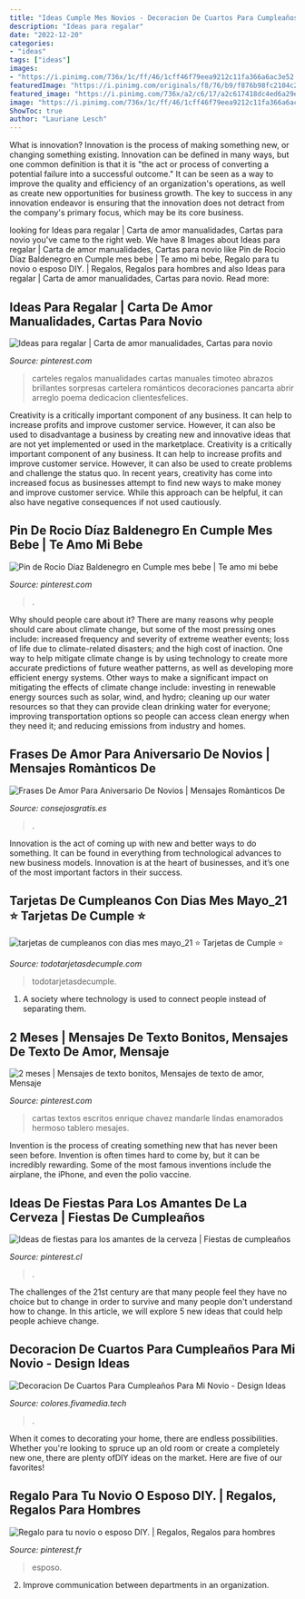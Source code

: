 ```yaml
---
title: "Ideas Cumple Mes Novios - Decoracion De Cuartos Para Cumpleaños Para Mi Novio"
description: "Ideas para regalar"
date: "2022-12-20"
categories:
- "ideas"
tags: ["ideas"]
images:
- "https://i.pinimg.com/736x/1c/ff/46/1cff46f79eea9212c11fa366a6ac3e52.jpg"
featuredImage: "https://i.pinimg.com/originals/f8/76/b9/f876b98fc2104c2481d6da5e8b176cb7.jpg"
featured_image: "https://i.pinimg.com/736x/a2/c6/17/a2c617418dc4ed6a29e71729a29c8d03.jpg"
image: "https://i.pinimg.com/736x/1c/ff/46/1cff46f79eea9212c11fa366a6ac3e52.jpg"
ShowToc: true
author: "Lauriane Lesch"
---
```



What is innovation?
Innovation is the process of making something new, or changing something existing. Innovation can be defined in many ways, but one common definition is that it is "the act or process of converting a potential failure into a successful outcome." 
It can be seen as a way to improve the quality and efficiency of an organization's operations, as well as create new opportunities for business growth. 
The key to success in any innovation endeavor is ensuring that the innovation does not detract from the company's primary focus, which may be its core business.

	

		
looking for Ideas para regalar | Carta de amor manualidades, Cartas para novio you've came to the right web. We have 8 Images about Ideas para regalar | Carta de amor manualidades, Cartas para novio like Pin de Rocio Díaz Baldenegro en Cumple mes bebe | Te amo mi bebe, Regalo para tu novio o esposo DIY. | Regalos, Regalos para hombres and also Ideas para regalar | Carta de amor manualidades, Cartas para novio. Read more:
		
    
## Ideas Para Regalar | Carta De Amor Manualidades, Cartas Para Novio

<img loading=lazy src="https://i.pinimg.com/736x/54/f1/6e/54f16ec9b57179040633133c0ade0d1a.jpg" onerror="this.onerror=null;this.src='https://tse4.mm.bing.net/th?id=OIP.UyOxJoEBSbpVbBxqobEi9wHaHj&amp;pid=15.1';" alt="Ideas para regalar | Carta de amor manualidades, Cartas para novio">

_Source: pinterest.com_

>carteles regalos manualidades cartas manuales timoteo abrazos brillantes sorpresas cartelera románticos decoraciones pancarta abrir arreglo poema dedicacion clientesfelices. 

	

Creativity is a critically important component of any business. It can help to increase profits and improve customer service. However, it can also be used to disadvantage a business by creating new and innovative ideas that are not yet implemented or used in the marketplace.
Creativity is a critically important component of any business. It can help to increase profits and improve customer service. However, it can also be used to create problems and challenge the status quo. In recent years, creativity has come into increased focus as businesses attempt to find new ways to make money and improve customer service. While this approach can be helpful, it can also have negative consequences if not used cautiously.

    
## Pin De Rocio Díaz Baldenegro En Cumple Mes Bebe | Te Amo Mi Bebe

<img loading=lazy src="https://i.pinimg.com/originals/f8/76/b9/f876b98fc2104c2481d6da5e8b176cb7.jpg" onerror="this.onerror=null;this.src='https://tse3.mm.bing.net/th?id=OIP.1CYXC613DHnxLiQyqGz6fgHaJ4&amp;pid=15.1';" alt="Pin de Rocio Díaz Baldenegro en Cumple mes bebe | Te amo mi bebe">

_Source: pinterest.com_

>. 

	

Why should people care about it?
There are many reasons why people should care about climate change, but some of the most pressing ones include: increased frequency and severity of extreme weather events; loss of life due to climate-related disasters; and the high cost of inaction.
One way to help mitigate climate change is by using technology to create more accurate predictions of future weather patterns, as well as developing more efficient energy systems. Other ways to make a significant impact on mitigating the effects of climate change include: investing in renewable energy sources such as solar, wind, and hydro; cleaning up our water resources so that they can provide clean drinking water for everyone; improving transportation options so people can access clean energy when they need it; and reducing emissions from industry and homes.

    
## Frases De Amor Para Aniversario De Novios | Mensajes Romànticos De

<img loading=lazy src="https://www.consejosgratis.es/wp-content/uploads/2012/07/imagenes-aniversario3.jpg" onerror="this.onerror=null;this.src='https://tse3.mm.bing.net/th?id=OIP.KM_uqvbV4-rjUj8-i035OQAAAA&amp;pid=15.1';" alt="Frases De Amor Para Aniversario De Novios | Mensajes Romànticos De">

_Source: consejosgratis.es_

>. 

	

Innovation is the act of coming up with new and better ways to do something. It can be found in everything from technological advances to new business models. Innovation is at the heart of businesses, and it’s one of the most important factors in their success.

    
## Tarjetas De Cumpleanos Con Dias Mes Mayo_21 ⭐ Tarjetas De Cumple ⭐

<img loading=lazy src="https://i1.wp.com/todotarjetasdecumple.com/wp-content/uploads/2020/05/tarjetas-de-cumpleanos-con-dias-mes-mayo_21.jpg?fit=595%2C595&amp;ssl=1" onerror="this.onerror=null;this.src='https://tse4.mm.bing.net/th?id=OIP.NQikMUkmQHwRJE3CXoW3eQHaHa&amp;pid=15.1';" alt="tarjetas de cumpleanos con dias mes mayo_21 ⭐ Tarjetas de Cumple ⭐">

_Source: todotarjetasdecumple.com_

>todotarjetasdecumple. 

	

1. A society where technology is used to connect people instead of separating them.

    
## 2 Meses | Mensajes De Texto Bonitos, Mensajes De Texto De Amor, Mensaje

<img loading=lazy src="https://i.pinimg.com/736x/1c/ff/46/1cff46f79eea9212c11fa366a6ac3e52.jpg" onerror="this.onerror=null;this.src='https://tse1.mm.bing.net/th?id=OIP.Rum3BiJ-pr3tuTnQcLxGNwHaJ3&amp;pid=15.1';" alt="2 meses | Mensajes de texto bonitos, Mensajes de texto de amor, Mensaje">

_Source: pinterest.com_

>cartas textos escritos enrique chavez mandarle lindas enamorados hermoso tablero mesajes. 

	

Invention is the process of creating something new that has never been seen before. Invention is often times hard to come by, but it can be incredibly rewarding. Some of the most famous inventions include the airplane, the iPhone, and even the polio vaccine.

    
## Ideas De Fiestas Para Los Amantes De La Cerveza | Fiestas De Cumpleaños

<img loading=lazy src="https://i.pinimg.com/736x/a2/c6/17/a2c617418dc4ed6a29e71729a29c8d03.jpg" onerror="this.onerror=null;this.src='https://tse1.mm.bing.net/th?id=OIP.LJWSTAvKYHdjdtlwlEnLcQHaOq&amp;pid=15.1';" alt="Ideas de fiestas para los amantes de la cerveza | Fiestas de cumpleaños">

_Source: pinterest.cl_

>. 

	

The challenges of the 21st century are that many people feel they have no choice but to change in order to survive and many people don't understand how to change. In this article, we will explore 5 new ideas that could help people achieve change.

    
## Decoracion De Cuartos Para Cumpleaños Para Mi Novio - Design Ideas

<img loading=lazy src="https://i.pinimg.com/originals/fb/1a/54/fb1a542e51396dd1e198cb8bfba1ba32.jpg" onerror="this.onerror=null;this.src='https://tse1.mm.bing.net/th?id=OIP.e-a9TADhIFFLXSlbgajFjAHaNL&amp;pid=15.1';" alt="Decoracion De Cuartos Para Cumpleaños Para Mi Novio - Design Ideas">

_Source: colores.fivamedia.tech_

>. 

	

When it comes to decorating your home, there are endless possibilities. Whether you're looking to spruce up an old room or create a completely new one, there are plenty ofDIY ideas on the market. Here are five of our favorites!

    
## Regalo Para Tu Novio O Esposo DIY. | Regalos, Regalos Para Hombres

<img loading=lazy src="https://i.pinimg.com/736x/95/d9/cc/95d9cc6738aaf63602d9a27add5b9d1d.jpg" onerror="this.onerror=null;this.src='https://tse4.mm.bing.net/th?id=OIP.ESbxZAGbvADj2AG3kcMBBQHaJ3&amp;pid=15.1';" alt="Regalo para tu novio o esposo DIY. | Regalos, Regalos para hombres">

_Source: pinterest.fr_

>esposo. 

	

2. Improve communication between departments in an organization.

